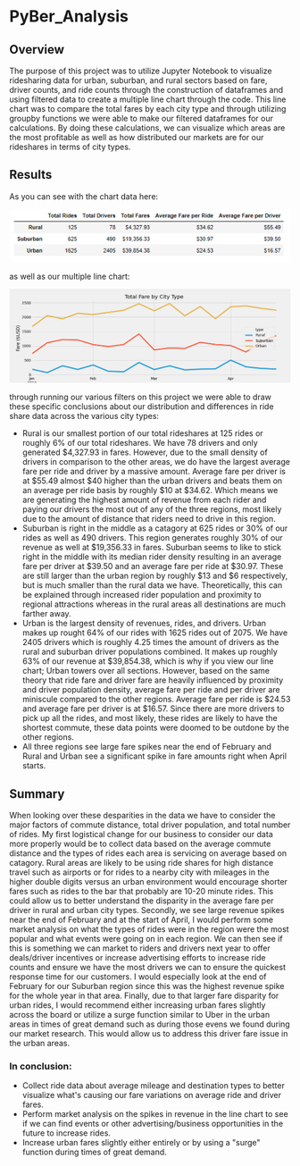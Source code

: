 # PyBer_Analysis

## Overview
The purpose of this project was to utilize Jupyter Notebook to visualize ridesharing data for urban, suburban, and rural sectors based on fare, driver counts, and ride counts through the construction of dataframes and using filtered data to create a multiple line chart through the code. This line chart was to compare the total fares by each city type and through utilizing groupby functions we were able to make our filtered dataframes for our calculations. By doing these calculations, we can visualize which areas are the most profitable as well as how distributed our markets are for our rideshares in terms of city types.

## Results
As you can see with the chart data here: 

![PyBer Chart Data](Resources/pyber_chart.png)

as well as our multiple line chart: 

![PyBer Multiple Line Chart](Resources/PyBer_graph.png)


through running our various filters on this project we were able to draw these specific conclusions about our distribution and differences in ride share data across the various city types:

- Rural is our smallest portion of our total rideshares at 125 rides or roughly 6% of our total rideshares. We have 78 drivers and only generated $4,327.93 in fares. However, due to the small density of drivers in comparison to the other areas, we do have the largest average fare per ride and driver by a massive amount. Average fare per driver is at $55.49 almost $40 higher than the urban drivers and beats them on an average per ride basis by roughly $10 at $34.62. Which means we are generating the highest amount of revenue from each rider and paying our drivers the most out of any of the three regions, most likely due to the amount of distance that riders need to drive in this region.
- Suburban is right in the middle as a catagory at 625 rides or 30% of our rides as well as 490 drivers. This region generates roughly 30% of our revenue as well at $19,356.33 in fares. Suburban seems to like to stick right in the middle with its median rider density resulting in an average fare per driver at $39.50 and an average fare per ride at $30.97. These are still larger than the urban region by roughly $13 and $6 respectively, but is much smaller than the rural data we have. Theoretically, this can be explained through increased rider population and proximity to regional attractions whereas in the rural areas all destinations are much farther away.
- Urban is the largest density of revenues, rides, and drivers. Urban makes up rought 64% of our rides with 1625 rides out of 2075. We have 2405 drivers which is roughly 4.25 times the amount of drivers as the rural and suburban driver populations combined. It makes up roughly 63% of our revenue at $39,854.38, which is why if you view our line chart; Urban towers over all sections. However, based on the same theory that ride fare and driver fare are heavily influenced by proximity and driver population density, average fare per ride and per driver are miniscule compared to the other regions. Average fare per ride is $24.53 and average fare per driver is at $16.57. Since there are more drivers to pick up all the rides, and most likely, these rides are likely to have the shortest commute, these data points were doomed to be outdone by the other regions.
- All three regions see large fare spikes near the end of February and Rural and Urban see a significant spike in fare amounts right when April starts.

## Summary
When looking over these desparities in the data we have to consider the major factors of commute distance, total driver population, and total number of rides. My first logistical change for our business to consider our data more properly would be to collect data based on the average commute distance and the types of rides each area is servicing on average based on catagory. Rural areas are likely to be using ride shares for high distance travel such as airports or for rides to a nearby city with mileages in the higher double digits versus an urban environment would encourage shorter fares such as rides to the bar that probably are 10-20 minute rides. This could allow us to better understand the disparity in the average fare per driver in rural and urban city types. Secondly, we see large revenue spikes near the end of February and at the start of April, I would perform some market analysis on what the types of rides were in the region were the most popular and what events were going on in each region. We can then see if this is something we can market to riders and drivers next year to offer deals/driver incentives or increase advertising efforts to increase ride counts and ensure we have the most drivers we can to ensure the quickest response time for our customers. I would especially look at the end of February for our Suburban region since this was the highest revenue spike for the whole year in that area. Finally, due to that larger fare disparity for urban rides, I would recommend either increasing urban fares slightly across the board or utilize a surge function similar to Uber in the urban areas in times of great demand such as during those evens we found during our market research. This would allow us to address this driver fare issue in the urban areas.

### In conclusion:
- Collect ride data about average mileage and destination types to better visualize what's causing our fare variations on average ride and driver fares.
- Perform market analysis on the spikes in revenue in the line chart to see if we can find events or other advertising/business opportunities in the future to increase rides.
- Increase urban fares slightly either entirely or by using a "surge" function during times of great demand.
